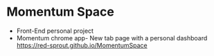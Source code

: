 # Momentum Space
* Front-End personal project</li>
* Momentum chrome app- New tab page with a personal dashboard</li>
<a>https://red-sprout.github.io/MomentumSpace</a>
